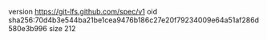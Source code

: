 version https://git-lfs.github.com/spec/v1
oid sha256:70d4b3e544ba21be1cea9476b186c27e20f79234009e64a51af286d580e3b996
size 212
